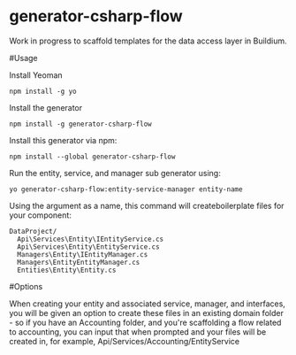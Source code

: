 # generator-csharp-flow

Work in progress to scaffold templates for the data access layer in Buildium.

#Usage

Install Yeoman

```
npm install -g yo
```

Install the generator

```
npm install -g generator-csharp-flow
```

Install this generator via npm:

```
npm install --global generator-csharp-flow
```

Run the entity, service, and manager sub generator using:

```
yo generator-csharp-flow:entity-service-manager entity-name
```

Using the argument as a name, this command will createboilerplate files for your component:

```
DataProject/
  Api\Services\Entity\IEntityService.cs
  Api\Services\Entity\EntityService.cs
  Managers\Entity\IEntityManager.cs
  Managers\EntityEntityManager.cs
  Entities\Entity\Entity.cs
```

#Options

When creating your entity and associated service, manager, and interfaces, you will be given an option to create
these files in an existing domain folder - so if you have an Accounting folder, and you're scaffolding a flow
related to accounting, you can input that when prompted and your files will be created in, for example,
Api/Services/Accounting/EntityService
